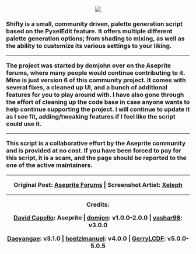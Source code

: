 <div align="center"><img src="https://img.itch.zone/aW1nLzIyODEzNDc2LnBuZw==/original/h%2BbqLE.png" /></div>
<h3>
Shifty is a small, community driven, palette generation script based on the PyxelEdit feature.&nbsp;It offers multiple different palette generation options; from shading to mixing,&nbsp;as well as the ability to customize its various settings to your liking.

<div align="center">

- - - - -

</div>

The project was started by&nbsp;domjohn&nbsp;over on the Aseprite forums, where many people would continue contributing to it. Mine is just version 6 of this community project. It comes with several fixes, a cleaned up UI, and a bunch of additional features for you to play around with. I have also gone through the effort of cleaning up the code base in case anyone wants to help continue supporting the project. I will continue to update it as I see fit, adding/tweaking features if I feel like the script could use it.

<div align="center">

- - - - -

</div>

This script is a collaborative effort by the Aseprite community and is provided at no cost. If you have been forced to pay for this script, it is a scam, and the page should be reported to the one of the active maintainers.

<div align="center">

- - - - -

Original Post: <a href="https://community.aseprite.org/t/script-more-color-shading-options/3668">Aseprite Forums</a> | Screenshot Artist: <a href="https://x.com/Xeleph_">Xeleph</a>

- - - - -

Credits:

<a style="font-family: inherit;" href="https://www.aseprite.org/">David Capello</a>: Aseprite | <a style="font-family: inherit;" href="https://github.com/dominickjohn/aseprite/tree/master">domjon</a>: v1.0.0-2.0.0 | <a style="font-family: inherit;" href="https://github.com/yashar98/aseprite/tree/main">yashar98</a>: v3.0.0

<a style="font-family: inherit;" href="https://github.com/Daeyangae/aseprite">Daeyangae</a>: v3.1.0 | <a style="font-family: inherit;" href="https://github.com/hoelzlmanuel/aseprite-color-shading">hoelzlmanuel</a>: v4.0.0 | <a style="font-family: inherit;" href="https://github.com/GerryLCDF/Aseprite-Color-Shading-v5.0/tree/main">GerryLCDF</a>: v5.0.0-5.0.5
</div>
</h3>
